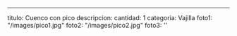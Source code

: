 ---
titulo: Cuenco con pico
descripcion: 
cantidad: 1
categoria: Vajilla
foto1: "/images/pico1.jpg"
foto2: "/images/pico2.jpg"
foto3: ''
